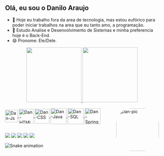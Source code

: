 ## Olá, eu sou o Danilo Araujo 
- 🔭 Hoje eu trabalho fora da area de tecnologia, mas estou eufórico para poder iniciar trabalhos na area que eu tanto amo, a programação.
- 🌱 Estudo Analise e Desenvolvimento de Sistemas e minha preferencia hoje é o Back-End.
- 😄 Pronome: Ele/Dele.

<div align="center">
  <a href="https://github.com/DaniloAraujo">
  <img height="180em" src="https://github-readme-stats.vercel.app/api?username=DaniloAraujo&show_icons=true&theme=github_dark&include_all_commits=true&count_private=true"/>
  <img height="180em" src="https://github-readme-stats.vercel.app/api/top-langs/?username=DaniloAraujo&layout=compact&langs_count=7&theme=github_dark"/>
</div>
  <div style="display: inline_block"><br>
  <img align="center" alt="Dan-Js" height="41" width="41" src="https://cdn.jsdelivr.net/gh/devicons/devicon/icons/javascript/javascript-original.svg">
  <img align="center" alt="Dan-HTML" height="48" width="48" src="https://cdn.jsdelivr.net/gh/devicons/devicon/icons/html5/html5-original-wordmark.svg">
  <img align="center" alt="Dan-CSS" height="48" width="48" src="https://cdn.jsdelivr.net/gh/devicons/devicon/icons/css3/css3-original-wordmark.svg">
  <img align="center" alt="Dan-Java" height="52" width="52" src="https://cdn.jsdelivr.net/gh/devicons/devicon/icons/java/java-original-wordmark.svg">
  <img align="center" alt="Dan-SQL" height="52" width="52" src="https://cdn.jsdelivr.net/gh/devicons/devicon/icons/mysql/mysql-original-wordmark.svg">
  <img align="center" alt="Dan-Spring" height="52" width="52" src="https://cdn.jsdelivr.net/gh/devicons/devicon/icons/spring/spring-original-wordmark.svg">

  <img align="right" alt="Dan-pic" height="140" style="border-radius:50px;" src="https://media.giphy.com/media/iYVneIXJQ3jdJLkZmM/giphy.gif">
</div>
  
##
  
<div>
  <a href="https://www.instagram.com/danilogodinhoo/?hl=pt-br" target="_blank"><img src="https://img.shields.io/badge/-Instagram-%23E4405F?style=for-the-badge&logo=instagram&logoColor=white" target="_blank"></a>
  <a href="https://www.facebook.com/dan.ag2" target="_blank"><img src="https://img.shields.io/badge/Facebook-1877F2?style=for-the-badge&logo=facebook&logoColor=white"></a>
  <a href="https://twitter.com/DanilooAraujoo" target="_blank"><img src="https://img.shields.io/badge/Twitter-1DA1F2?style=for-the-badge&logo=twitter&logoColor=white"></a>
  <a href = "mailto:daniloo.ag2@gmail.com"><img src="https://img.shields.io/badge/-Gmail-%23333?style=for-the-badge&logo=gmail&logoColor=white" target="_blank"></a>
  <a href="https://www.linkedin.com/in/danilo-ag" target="_blank"><img src="https://img.shields.io/badge/-LinkedIn-%230077B5?style=for-the-badge&logo=linkedin&logoColor=white" target="_blank"></a>
</div>
  
![Snake animation](https://github.com/DaniloAraujo)
